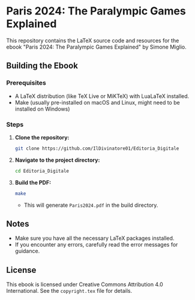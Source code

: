 # Paris 2024: The Paralympic Games Explained

This repository contains the LaTeX source code and resources for the ebook "Paris 2024: The Paralympic Games Explained" by Simone Miglio.

## Building the Ebook

### Prerequisites

*   A LaTeX distribution (like TeX Live or MiKTeX) with LuaLaTeX installed.
*   Make (usually pre-installed on macOS and Linux, might need to be installed on Windows)

### Steps

1.  **Clone the repository:**

    ```bash
    git clone https://github.com/IlDivinatore01/Editoria_Digitale
    ```

2.  **Navigate to the project directory:**

    ```bash
    cd Editoria_Digitale 
    ```

3.  **Build the PDF:**

    ```bash
    make
    ```

    *   This will generate `Paris2024.pdf` in the build directory.

## Notes

*   Make sure you have all the necessary LaTeX packages installed.
*   If you encounter any errors, carefully read the error messages for guidance.

## License

This ebook is licensed under Creative Commons Attribution 4.0 International. See the `copyright.tex` file for details.
